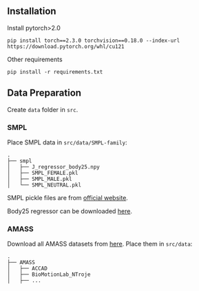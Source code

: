## Installation
Install pytorch>2.0
```
pip install torch==2.3.0 torchvision==0.18.0 --index-url https://download.pytorch.org/whl/cu121
```

Other requirements
```
pip install -r requirements.txt
```

## Data Preparation
Create `data` folder in `src`.

### SMPL
Place SMPL data in `src/data/SMPL-family`:
```
.
├── smpl
│   ├── J_regressor_body25.npy
│   ├── SMPL_FEMALE.pkl
│   ├── SMPL_MALE.pkl
│   └── SMPL_NEUTRAL.pkl
```
SMPL pickle files are from [official website](https://smpl.is.tue.mpg.de/).

Body25 regressor can be downloaded [here](https://github.com/zju3dv/EasyMocap/blob/master/data/smplx/J_regressor_body25.npy).

### AMASS
Download all AMASS datasets from [here](https://amass.is.tue.mpg.de/). Place them in `src/data`:
```
.
├── AMASS
│   ├── ACCAD
│   ├── BioMotionLab_NTroje
│   ├── ...
```